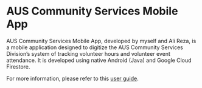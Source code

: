 # AUS Community Services Mobile App

AUS Community Services Mobile App, developed by myself and Ali Reza, is a mobile application designed to digitize the AUS Community Services Division’s system of tracking volunteer hours and volunteer event attendance. It is developed using native Android (Java) and Google Cloud Firestore.

For more information, please refer to this [user guide](../working/User%20Guide.docx).
